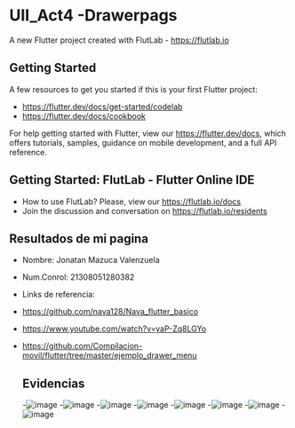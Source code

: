 # UII_Act4 -Drawerpags

A new Flutter project created with FlutLab - https://flutlab.io

## Getting Started

A few resources to get you started if this is your first Flutter project:

- https://flutter.dev/docs/get-started/codelab
- https://flutter.dev/docs/cookbook

For help getting started with Flutter, view our
https://flutter.dev/docs, which offers tutorials,
samples, guidance on mobile development, and a full API reference.

## Getting Started: FlutLab - Flutter Online IDE

- How to use FlutLab? Please, view our https://flutlab.io/docs
- Join the discussion and conversation on https://flutlab.io/residents
  
## Resultados de mi pagina

- Nombre: Jonatan Mazuca Valenzuela
- Num.Conrol: 21308051280382
- Links de referencia:
- https://github.com/nava128/Nava_flutter_basico
- https://www.youtube.com/watch?v=yaP-Zq8LGYo
- https://github.com/Compilacion-movil/flutter/tree/master/ejemplo_drawer_menu

  ## Evidencias
  -![image](https://github.com/JonatanMVJ/ull_a4-drav2/assets/143743615/d06a7bc0-23d7-4ca6-ba99-7876222622a9)
  -![image](https://github.com/JonatanMVJ/ull_a4-drav2/assets/143743615/c0e7a6f4-44b2-4f4d-af55-9c4750a2ae85)
  -![image](https://github.com/JonatanMVJ/ull_a4-drav2/assets/143743615/42513384-3cd4-403c-9b66-090878332e86)
  -![image](https://github.com/JonatanMVJ/ull_a4-drav2/assets/143743615/0627f04a-22aa-4737-a90c-ac88decea217)
  -![image](https://github.com/JonatanMVJ/ull_a4-drav2/assets/143743615/11b02de1-9002-492d-b725-1607439ba160)
  -![image](https://github.com/JonatanMVJ/ull_a4-drav2/assets/143743615/4087ee39-175f-4c57-ac06-8e1c5ca0726a)
  -![image](https://github.com/JonatanMVJ/ull_a4-drav2/assets/143743615/abd6e583-a23e-4bbb-9d3c-267a4b4fb912)
  -![image](https://github.com/JonatanMVJ/ull_a4-drav2/assets/143743615/19987b75-abc3-44df-8445-1c1365184a92)






